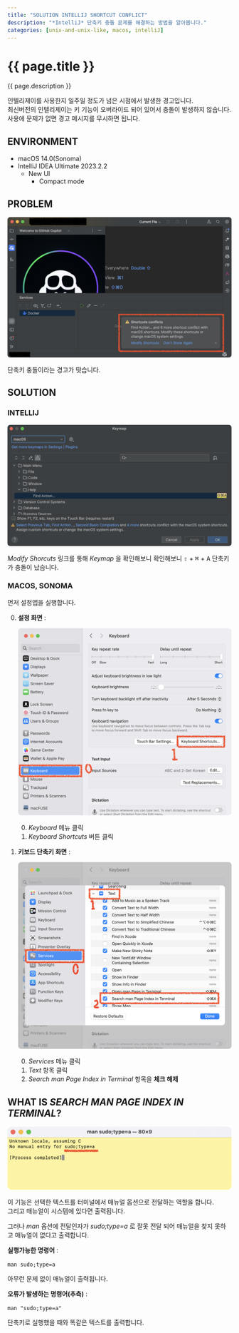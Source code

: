 ```yaml
---
title: "SOLUTION INTELLIJ SHORTCUT CONFLICT"
description: "*IntelliJ* 단축키 충돌 문제를 해결하는 방법을 알아봅니다."
categories: [unix-and-unix-like, macos, intelliJ]
---
```


# {{ page.title }}

{{ page.description }}

인텔리제이를 사용한지 일주일 정도가 넘은 시점에서 발생한 경고입니다. \
최신버전의 인텔리제이는 키 기능이 오버라이드 되어 있어서 충돌이 발생하지 않습니다. \
사용에 문제가 없면 경고 메시지를 무시하면 됩니다.

## ENVIRONMENT

- macOS 14.0(Sonoma)
- IntelliJ IDEA Ultimate 2023.2.2
    - New UI
        - Compact mode

## PROBLEM

![단축키 충돌 경고](/assets/resources/2023-10-27-11-00-19.png)

단축키 충돌이라는 경고가 떳습니다.

## SOLUTION

### INTELLIJ

![단축키 충돌 확인](/assets/resources/2023-10-27-11-10-04.png)

*Modify Shorcuts* 링크를 통해 *Keymap* 을 확인해보니 확인해보니 <kbd>⇧</kbd> + <kbd>⌘</kbd> + <kbd>A</kbd> 단축키가 충돌이 났습니다.

### MACOS, SONOMA

먼저 설정앱을 실행합니다.

0. **설정 화면** :

    ![설정에서 키보드 단축키 화면 접근하는 방법](/assets/resources/2023-10-27-11-52-59.png)

    0. *Keyboard* 메뉴 클릭
    0. *Keyboard Shortcuts* 버튼 클릭

0. **키보드 단축키 화면** :

    ![소노마의 단축키 설정 확인](/assets/resources/2023-10-27-11-59-56.png)

    0. *Services* 메뉴 클릭
    0. *Text* 항목 클릭
    0. *Search man Page Index in Terminal* 항목을 **체크 해제**

## WHAT IS *SEARCH MAN PAGE INDEX IN TERMINAL*?

![단축키 실행 결과](/assets/resources/2023-10-27-12-08-57.png)

이 기능은 선택한 텍스트를 터미널에서 매뉴얼 옵션으로 전달하는 역할을 합니다. \
그리고 매뉴얼이 시스템에 있다면 출력됩니다.

그러나 *man* 옵션에 전달인자가 *sudo;type=a* 로 잘못 전달 되어 매뉴얼을 찾지 못하고 매뉴얼이 없다고 출력합니다.

**실행가능한 명령어** :

```text
man sudo;type=a
```

아무런 문제 없이 매뉴얼이 출력됩니다.

**오류가 발생하는 명령어(추측)** :

```text
man "sudo;type=a"
```

단축키로 실행했을 때와 똑같은 텍스트를 출력합니다.
